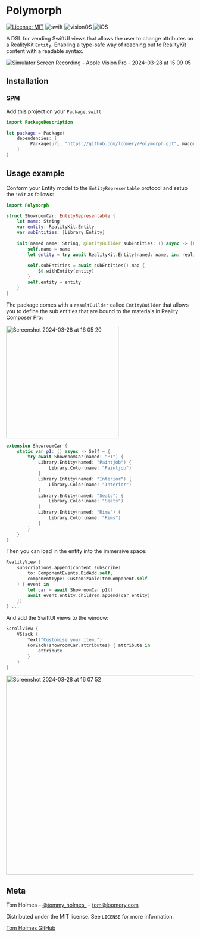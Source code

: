 # Polymorph

[![License: MIT](https://img.shields.io/badge/License-MIT-yellow.svg)](https://opensource.org/licenses/MIT)
![swift](https://img.shields.io/badge/Swift-5.10%20|%205.9-orange)
![visionOS](https://img.shields.io/badge/visionOS-blue)
![iOS](https://img.shields.io/badge/iOS-blue)

A DSL for vending SwiftUI views that allows the user to change attributes on a RealityKit `Entity`. Enabling a type-safe way of reaching out to RealityKit content with a readable syntax. 

![Simulator Screen Recording - Apple Vision Pro - 2024-03-28 at 15 09 05](https://github.com/loomery/RealityShaper/assets/59975039/bf2a2788-ae9c-4254-88a5-90177087b0b6)

## Installation

### SPM

Add this project on your `Package.swift`

```swift
import PackageDescription

let package = Package(
    dependencies: [
        .Package(url: "https://github.com/loomery/Polymorph.git", majorVersion: 0, minor: 1)
    ]
)
```

## Usage example

Conform your Entity model to the `EntityRepresentable` protocol and setup the `init` as follows:

```swift
import Polymorph

struct ShowroomCar: EntityRepresentable {
    let name: String
    var entity: RealityKit.Entity
    var subEntities: [Library.Entity]
    
    init(named name: String, @EntityBuilder subEntities: () async -> [Library.Entity]) async throws {
        self.name = name
        let entity = try await RealityKit.Entity(named: name, in: realityKitContentBundle)
        
        self.subEntities = await subEntities().map {
            $0.withEntity(entity)
        }
        self.entity = entity
    }
}
```

The package comes with a `resultBuilder` called `EntityBuilder` that allows you to define the sub entities that are bound to the materials in Reality Composer Pro:

<img width="302" alt="Screenshot 2024-03-28 at 16 05 20" src="https://github.com/loomery/Polymorph/assets/59975039/a86e53aa-fb9d-41a9-ac7d-790ee8a531e6">

```swift
extension ShowroomCar {
    static var p1: () async -> Self = {
        try await ShowroomCar(named: "P1") {
            Library.Entity(named: "Paintjob") {
                Library.Color(name: "Paintjob")
            }
            Library.Entity(named: "Interior") {
                Library.Color(name: "Interior")
            }
            Library.Entity(named: "Seats") {
                Library.Color(name: "Seats")
            }
            Library.Entity(named: "Rims") {
                Library.Color(name: "Rims")
            }
        }
    }
}
```

Then you can load in the entity into the immersive space:

```swift
RealityView {
    subscriptions.append(content.subscribe(
        to: ComponentEvents.DidAdd.self,
        componentType: CustomizableItemComponent.self
    ) { event in
        let car = await ShowroomCar.p1()
        await event.entity.children.append(car.entity)
    })
} ...
```

And add the SwiftUI views to the window:

```swift
ScrollView {
    VStack {
        Text("Customise your item.")
        ForEach(showroomCar.attributes) { attribute in
            attribute
        }
    }
}
```

<img width="536" alt="Screenshot 2024-03-28 at 16 07 52" src="https://github.com/loomery/Polymorph/assets/59975039/816b2baa-06bd-4e1a-8a2b-9440e20e0b26">

## Meta

Tom Holmes – [@tommy_holmes_](https://twitter.com/tommy_holmes_) – tom@loomery.com

Distributed under the MIT license. See ``LICENSE`` for more information.

[Tom Holmes GitHub](https://github.com/tommy-holmes/) 
